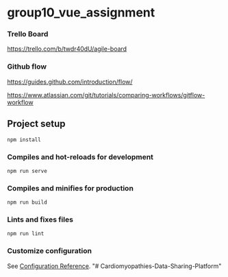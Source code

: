 # group10_vue_assignment

### Trello Board
https://trello.com/b/twdr40dU/agile-board

### Github flow
https://guides.github.com/introduction/flow/

https://www.atlassian.com/git/tutorials/comparing-workflows/gitflow-workflow

## Project setup
```
npm install
```

### Compiles and hot-reloads for development
```
npm run serve
```

### Compiles and minifies for production
```
npm run build
```

### Lints and fixes files
```
npm run lint
```

### Customize configuration
See [Configuration Reference](https://cli.vuejs.org/config/).
"# Cardiomyopathies-Data-Sharing-Platform" 
